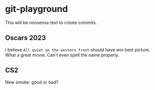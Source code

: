 # git-playground

This will be nonsense text to create commits.

## Oscars 2023
 
I believe `All quiet on the western front` should have win best picture. What a great movie. Can't even spell the
name properly.

## CS2

New smoke: good or bad?
